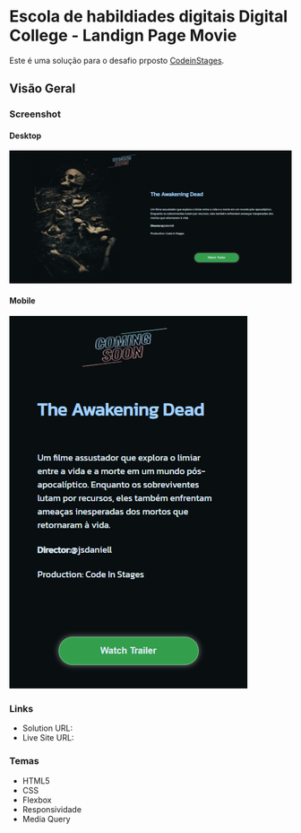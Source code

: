 # Escola de habildiades digitais Digital College - Landign Page Movie

Este é uma solução para o desafio prposto  [CodeinStages](https://codeinstages.com/).

## Visão Geral

### Screenshot

#### Desktop

![](https://github.com/Leandro-Frota/projeto-movie/blob/main/assets/screencapture-desktop.png)

#### Mobile

![](https://github.com/Leandro-Frota/projeto-movie/blob/main/assets/screencapture-mobile%20425px.png)

### Links

- Solution URL: 
- Live Site URL: 

### Temas
- HTML5
- CSS 
- Flexbox
- Responsividade
- Media Query
